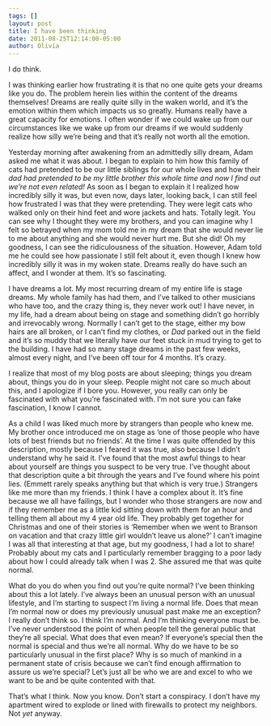 ```yaml
---
tags: []
layout: post
title: I have been thinking
date: 2011-08-25T12:14:00-05:00
author: Olivia
---
```


I do think.

I was thinking earlier how frustrating it is that no one quite gets your dreams like you do. The problem herein lies within the content of the dreams themselves! Dreams are really quite silly in the waken world, and it’s the emotion within them which impacts us so greatly. Humans really have a great capacity for emotions. I often wonder if we could wake up from our circumstances like we wake up from our dreams if we would suddenly realize how silly we’re being and that it’s really not worth all the emotion.

Yesterday morning after awakening from an admittedly silly dream, Adam asked me what it was about. I began to explain to him how this family of cats had pretended to be our little siblings for our whole lives and how their *dad had pretended to be my little brother this whole time and now I find out we’re not even related!* As soon as I began to explain it I realized how incredibly silly it was, but even now, days later, looking back, I can still feel how frustrated I was that they were pretending. They were legit cats who walked only on their hind feet and wore jackets and hats. Totally legit. You can see why I thought they were my brothers, and you can imagine why I felt so betrayed when my mom told me in my dream that she would never lie to me about anything and she would never hurt me. But she did! Oh my goodness, I can see the ridiculousness of the situation. However, Adam told me he could see how passionate I still felt about it, even though I knew how incredibly silly it was in my woken state. Dreams really do have such an affect, and I wonder at them. It’s so fascinating.

I have dreams a lot. My most recurring dream of my entire life is stage dreams. My whole family has had them, and I’ve talked to other musicians who have too, and the crazy thing is, they never work out! I have never, in my life, had a dream about being on stage and something didn’t go horribly and irrevocably wrong. Normally I can’t get to the stage, either my bow hairs are all broken, or I can’t find my clothes, or *Dad* parked out in the field and it’s so muddy that we literally have our feet stuck in mud trying to get to the building. I have had so many stage dreams in the past few weeks, almost every night, and I’ve been off tour for 4 months. It’s crazy.

I realize that most of my blog posts are about sleeping; things you dream about, things you do in your sleep. People might not care so much about this, and I apologize if I bore you. However, you really can only be fascinated with what you’re fascinated with. I’m not sure you can fake fascination, I know I cannot.

As a child I was liked much more by strangers than people who knew me. My brother once introduced me on stage as ‘one of those people who have lots of best friends but no friends’. At the time I was quite offended by this description, mostly because I feared it was true, also because I didn’t understand why he said it. I’ve found that the most awful things to hear about yourself are things you suspect to be very true. I’ve thought about that description quite a bit through the years and I’ve found where his point lies. (Emmett rarely speaks anything but that which is very true.) Strangers like me more than my friends. I think I have a complex about it. It’s fine because we all have failings, but I wonder who those strangers are now and if they remember me as a little kid sitting down with them for an hour and telling them all about my 4 year old life. They probably get together for Christmas and one of their stories is ‘Remember when we went to Branson on vacation and that crazy little girl wouldn’t leave us alone?’ I can’t imagine I was all that interesting at that age, but my goodness, I had a lot to share! Probably about my cats and I particularly remember bragging to a poor lady about how I could already talk when I was 2. She assured me that was quite normal.

What do you do when you find out you’re quite normal? I’ve been thinking about this a lot lately. I’ve always been an unusual person with an unusual lifestyle, and I’m starting to suspect I’m living a normal life. Does that mean I’m normal now or does my previously unusual past make me an exception? I really don’t think so. I think I’m normal. And I’m thinking everyone must be. I’ve never understood the point of when people tell the general public that they’re all special. What does that even mean? If everyone’s special then the normal is special and thus we’re all normal. Why do we have to be so particularly unusual in the first place? Why is so much of mankind in a permanent state of crisis because we can’t find enough affirmation to assure us we’re special? Let’s just all be who we are and excel to who we want to be and be quite contented with that.

That’s what I think. Now you know. Don’t start a conspiracy. I don’t have my apartment wired to explode or lined with firewalls to protect my neighbors. Not *yet* anyway.

